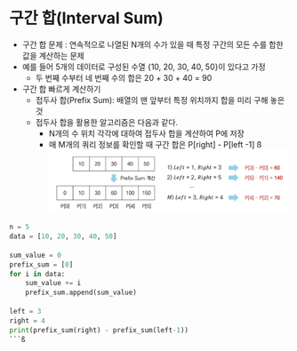 # 구간 합(Interval Sum)
  - 구간 합 문제 : 연속적으로 나열된 N개의 수가 있을 때 특정 구간의 모든 수를 합한 값을 계산하는 문제
  - 예를 들어 5개의 데이터로 구성된 수열 {10, 20, 30, 40, 50}이 있다고 가정
    - 두 번째 수부터 네 번째 수의 합은 20 + 30 + 40 = 90
  - 구간 합 빠르게 계산하기 
    - 접두사 합(Prefix Sum): 배열의 맨 앞부터 특정 위치까지 합을 미리 구해 놓은 것
    - 접두사 합을 활용한 알고리즘은 다음과 같다.
      - N개의 수 위치 각각에 대하여 접두사 합을 계산하여 P에 저장
      - 매 M개의 쿼리 정보를 확인할 때 구간 합은 P[right] - P[left -1]
ß
![](구간합.png)
    
```python
n = 5
data = [10, 20, 30, 40, 50]

sum_value = 0
prefix_sum = [0]
for i in data:
    sum_value += i
    prefix_sum.append(sum_value)

left = 3
right = 4
print(prefix_sum(right) - prefix_sum(left-1))
```ß